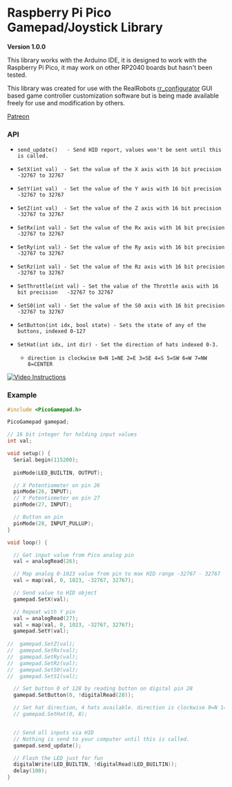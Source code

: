 # Raspberry Pi Pico Gamepad/Joystick Library

**Version 1.0.0**

This library works with the Arduino IDE, it is designed to work with the Raspberry Pi Pico, it may work on other RP2040 boards but hasn't been tested.

This library was created for use with the RealRobots [rr_configurator](https://www.gitlab.com/realrobots/rr_configurator) GUI based game controller customization software but is being made available freely for use and modification by others.

[Patreon](https://www.patreon.com/realrobots)

### API

- `send_update()   - Send HID report, values won't be sent until this is called.`

- `SetX(int val)  - Set the value of the X axis with 16 bit precision	 -32767 to 32767`

- `SetY(int val)  - Set the value of the Y axis with 16 bit precision	 -32767 to 32767`

- `SetZ(int val)  - Set the value of the Z axis with 16 bit precision	 -32767 to 32767`

- `SetRx(int val) - Set the value of the Rx axis with 16 bit precision	 -32767 to 32767`

- `SetRy(int val) - Set the value of the Ry axis with 16 bit precision	 -32767 to 32767`

- `SetRz(int val) - Set the value of the Rz axis with 16 bit precision	 -32767 to 32767`

- `SetThrottle(int val) - Set the value of the Throttle axis with 16 bit precision	 -32767 to 32767`

- `SetS0(int val) - Set the value of the S0 axis with 16 bit precision	 -32767 to 32767`

- `SetButton(int idx, bool state) - Sets the state of any of the buttons, indexed 0-127`

- `SetHat(int idx, int dir) - Set the direction of hats indexed 0-3.` 

  -  `direction is clockwise 0=N 1=NE 2=E 3=SE 4=S 5=SW 6=W 7=NW 8=CENTER`

  
[![Video Instructions](thumbnail.jpg)](https://www.youtube.com/watch?v=CNF7G-1LniI)
### Example

```c++
#include <PicoGamepad.h>

PicoGamepad gamepad;

// 16 bit integer for holding input values
int val;

void setup() {  
  Serial.begin(115200);
  
  pinMode(LED_BUILTIN, OUTPUT);

  // X Potentiometer on pin 26
  pinMode(26, INPUT);
  // Y Potentiometer on pin 27
  pinMode(27, INPUT);

  // Button on pin 
  pinMode(28, INPUT_PULLUP);
}

void loop() {

  // Get input value from Pico analog pin
  val = analogRead(26);

  // Map analog 0-1023 value from pin to max HID range -32767 - 32767
  val = map(val, 0, 1023, -32767, 32767);

  // Send value to HID object
  gamepad.SetX(val);

  // Repeat with Y pin
  val = analogRead(27);
  val = map(val, 0, 1023, -32767, 32767);
  gamepad.SetY(val);
  
//  gamepad.SetZ(val);
//  gamepad.SetRx(val);
//  gamepad.SetRy(val);
//  gamepad.SetRz(val);
//  gamepad.SetS0(val);
//  gamepad.SetS1(val);

  // Set button 0 of 128 by reading button on digital pin 28
  gamepad.SetButton(0, !digitalRead(28));

  // Set hat direction, 4 hats available. direction is clockwise 0=N 1=NE 2=E 3=SE 4=S 5=SW 6=W 7=NW 8=CENTER 
  // gamepad.SetHat(0, 8);


  // Send all inputs via HID 
  // Nothing is send to your computer until this is called.
  gamepad.send_update();

  // Flash the LED just for fun
  digitalWrite(LED_BUILTIN, !digitalRead(LED_BUILTIN)); 
  delay(100);
}

```

